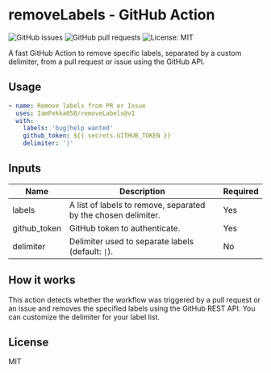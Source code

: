 # removeLabels - GitHub Action

![GitHub issues](https://img.shields.io/github/issues/IamPekka058/removeLabels)
![GitHub pull requests](https://img.shields.io/github/issues-pr/IamPekka058/removeLabels)
![License: MIT](https://img.shields.io/github/license/IamPekka058/removeLabels)

A fast GitHub Action to remove specific labels, separated by a custom delimiter, from a pull request or issue using the GitHub API.

## Usage

```yaml
- name: Remove labels from PR or Issue
  uses: IamPekka058/removeLabels@v1
  with:
    labels: 'bug|help wanted'
    github_token: ${{ secrets.GITHUB_TOKEN }}
    delimiter: '|'
```

## Inputs

| Name         | Description                                                | Required |
|--------------|------------------------------------------------------------|----------|
| labels       | A list of labels to remove, separated by the chosen delimiter.| Yes      |
| github_token | GitHub token to authenticate.                              | Yes      |
| delimiter    | Delimiter used to separate labels (default: <code>&#124;</code>).| No       |

## How it works

This action detects whether the workflow was triggered by a pull request or an issue and removes the specified labels using the GitHub REST API. You can customize the delimiter for your label list.

## License

MIT